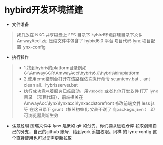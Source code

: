 # hybird开发环境搭建
- 文件准备
> 拷贝放在 NKG 共享磁盘上 EES 目录下 hybird环境搭建目录下文件
> AmwayAccl.zip 压缩文件中包含了 hybird6.0 平台 项目代码 lynx
> 项目配置 lynx-config

- 执行操作
> - 1.找到hybris的platform目录例如C:\AmwayGCR\AmwayAccl\hybris6.0\hybris\bin\platform
> - 2.使用cmd控制台打开在该路径依次执行命令 setantenv.bat 、ant clean all、hybrisserver.bat
> - 执行成功意味着服务已经启动，用vscode 或者其他开发软件 打开 lynx 目录 （项目代码），前端相关在 AmwayAccl\lynx\lynxaccl\lynxacclstorefront 修改前端文件 less js 等 在这目录下 grunt（相关初始化 安装不说了 有package.json ） 即可浏览器刷新生效


- 注意说明 压缩文件中 lynx 是我的 git 的分支，你们要从远程仓库 拉取创建自己的分支，自己的github 账号，给到york 添加权限。同样 的 lynx-config 这个直接使用也可以无需更新拉取